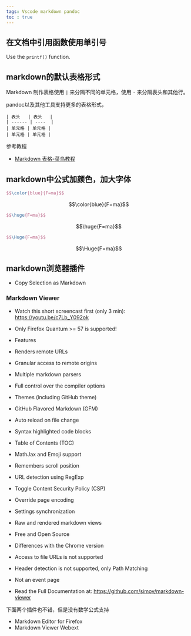 ```yaml
---
tags: Vscode markdown pandoc
toc : true
---
```



## 在文档中引用函数使用单引号

Use the `printf()` function.


## markdown的默认表格形式

Markdown 制作表格使用 `|` 来分隔不同的单元格，使用 `-` 来分隔表头和其他行。

pandoc以及其他工具支持更多的表格形式，

```
| 表头   | 表头   |
| ------ | ----  |
| 单元格 | 单元格 |
| 单元格 | 单元格 |
```

参考教程

- [Markdown 表格-菜鸟教程](https://www.runoob.com/markdown/md-table.html)

## markdown中公式加颜色，加大字体

```latex
$$\color{blue}{F=ma}$$
```

$$\color{blue}{F=ma}$$

```latex
$$\huge{F=ma}$$
```

$$\huge{F=ma}$$

```latex
$$\Huge{F=ma}$$
```

$$\Huge{F=ma}$$

## markdown浏览器插件

- Copy Selection as Markdown

### Markdown Viewer

- Watch this short screencast first (only 3 min): https://youtu.be/c7Lb_Y092ok

- Only Firefox Quantum >= 57 is supported!

- Features
- Renders remote URLs
- Granular access to remote origins
- Multiple markdown parsers
- Full control over the compiler options
- Themes (including GitHub theme)
- GitHub Flavored Markdown (GFM)
- Auto reload on file change
- Syntax highlighted code blocks
- Table of Contents (TOC)
- MathJax and Emoji support
- Remembers scroll position
- URL detection using RegExp
- Toggle Content Security Policy (CSP)
- Override page encoding
- Settings synchronization
- Raw and rendered markdown views
- Free and Open Source

- Differences with the Chrome version
- Access to file URLs is not supported
- Header detection is not supported, only Path Matching
- Not an event page

- Read the Full Documentation at: https://github.com/simov/markdown-viewer

下面两个插件也不错，但是没有数学公式支持
- Markdown Editor for Firefox
- Markdown Viewer Webext

